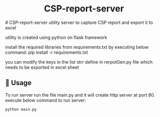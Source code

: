 <h1 align="center">CSP-report-server</h1>
# CSP-report-server
utility server to capture CSP report and export it to excel

utility is created using python on flask framework

install the required libraries from requirements.txt by executing below command:
pip install -r requirements.txt

you can modify the keys in the list strr define in rerpotGen.py file which needs to be exported in excel sheet

## 🚀 Usage

To run server run the file main.py and it will create http server at port 80.
execute below command to run server:

```sh
python main.py
```

